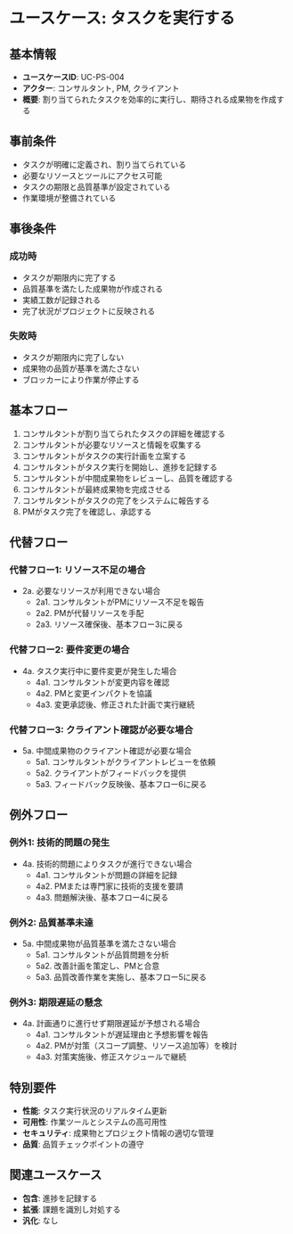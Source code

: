 # ユースケース: タスクを実行する

## 基本情報
- **ユースケースID**: UC-PS-004
- **アクター**: コンサルタント, PM, クライアント
- **概要**: 割り当てられたタスクを効率的に実行し、期待される成果物を作成する

## 事前条件
- タスクが明確に定義され、割り当てられている
- 必要なリソースとツールにアクセス可能
- タスクの期限と品質基準が設定されている
- 作業環境が整備されている

## 事後条件
### 成功時
- タスクが期限内に完了する
- 品質基準を満たした成果物が作成される
- 実績工数が記録される
- 完了状況がプロジェクトに反映される

### 失敗時
- タスクが期限内に完了しない
- 成果物の品質が基準を満たさない
- ブロッカーにより作業が停止する

## 基本フロー
1. コンサルタントが割り当てられたタスクの詳細を確認する
2. コンサルタントが必要なリソースと情報を収集する
3. コンサルタントがタスクの実行計画を立案する
4. コンサルタントがタスク実行を開始し、進捗を記録する
5. コンサルタントが中間成果物をレビューし、品質を確認する
6. コンサルタントが最終成果物を完成させる
7. コンサルタントがタスクの完了をシステムに報告する
8. PMがタスク完了を確認し、承認する

## 代替フロー
### 代替フロー1: リソース不足の場合
- 2a. 必要なリソースが利用できない場合
  - 2a1. コンサルタントがPMにリソース不足を報告
  - 2a2. PMが代替リソースを手配
  - 2a3. リソース確保後、基本フロー3に戻る

### 代替フロー2: 要件変更の場合
- 4a. タスク実行中に要件変更が発生した場合
  - 4a1. コンサルタントが変更内容を確認
  - 4a2. PMと変更インパクトを協議
  - 4a3. 変更承認後、修正された計画で実行継続

### 代替フロー3: クライアント確認が必要な場合
- 5a. 中間成果物のクライアント確認が必要な場合
  - 5a1. コンサルタントがクライアントレビューを依頼
  - 5a2. クライアントがフィードバックを提供
  - 5a3. フィードバック反映後、基本フロー6に戻る

## 例外フロー
### 例外1: 技術的問題の発生
- 4a. 技術的問題によりタスクが進行できない場合
  - 4a1. コンサルタントが問題の詳細を記録
  - 4a2. PMまたは専門家に技術的支援を要請
  - 4a3. 問題解決後、基本フロー4に戻る

### 例外2: 品質基準未達
- 5a. 中間成果物が品質基準を満たさない場合
  - 5a1. コンサルタントが品質問題を分析
  - 5a2. 改善計画を策定し、PMと合意
  - 5a3. 品質改善作業を実施し、基本フロー5に戻る

### 例外3: 期限遅延の懸念
- 4a. 計画通りに進行せず期限遅延が予想される場合
  - 4a1. コンサルタントが遅延理由と予想影響を報告
  - 4a2. PMが対策（スコープ調整、リソース追加等）を検討
  - 4a3. 対策実施後、修正スケジュールで継続

## 特別要件
- **性能**: タスク実行状況のリアルタイム更新
- **可用性**: 作業ツールとシステムの高可用性
- **セキュリティ**: 成果物とプロジェクト情報の適切な管理
- **品質**: 品質チェックポイントの遵守

## 関連ユースケース
- **包含**: 進捗を記録する
- **拡張**: 課題を識別し対処する
- **汎化**: なし